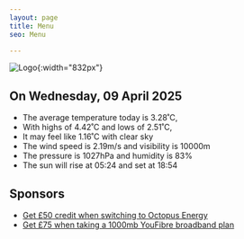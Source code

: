 ```yaml
---
layout: page
title: Menu
seo: Menu

---
```


![Logo](/images/logo.jpg){:width="832px"}

<!-- weather_marker starts -->
## On Wednesday, 09 April 2025

- The average temperature today is 3.28˚C,
- With highs of 4.42˚C and lows of 2.51˚C,
- It may feel like 1.16˚C with clear sky
- The wind speed is 2.19m/s and visibility is 10000m
- The pressure is 1027hPa and humidity is 83%
- The sun will rise at 05:24 and set at 18:54

<!-- weather_marker ends -->

## Sponsors

- [Get £50 credit when switching to Octopus Energy](https://bit.ly/3oD1nnS)
- [Get £75 when taking a 1000mb YouFibre broadband plan](https://aklam.io/91zWhU?)



